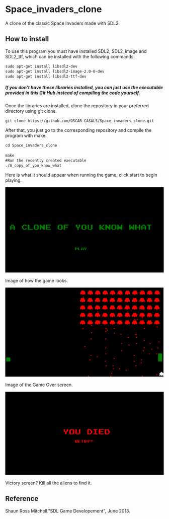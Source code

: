 # Space_invaders_clone
A clone of the classic Space Invaders made with SDL2.

## How to install
To use this program you must have installed SDL2, SDL2_image and SDL2_ttf, which can be installed with the following commands.
```
sudo apt-get install libsdl2-dev
sudo apt-get install libsdl2-image-2.0-0-dev
sudo apt-get install libsdl2-ttf-dev
```

##### **If you don't have these libraries installed, you can just use the executable provided in this Git Hub instead of compiling the code yourself.**

Once the libraries are installed, clone the repository in your preferred directory using git clone.

```
git clone https://github.com/OSCAR-CASALS/Space_invaders_clone.git
```

After that, you just go to the corresponding repository and compile the program with make.

```
cd Space_invaders_clone

make
#Run the recently created executable
./A_copy_of_you_know_what
```

Here is what it should appear when running the game, click start to begin playing.

![](Images/Main_menu.png)

Image of how the game looks.

![](Images/Game.png)

Image of the Game Over screen.

![](Images/GameOver.png)

Victory screen? Kill all the aliens to find it.

## Reference
Shaun Ross Mitchell."SDL Game Developement", June 2013.

